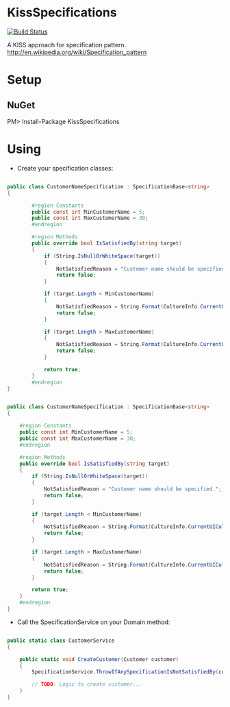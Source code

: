 KissSpecifications
==================
[![Build Status](https://travis-ci.org/giacomelli/KissSpecifications.png?branch=master)](https://travis-ci.org/giacomelli/KissSpecifications)

A KISS approach for specification pattern.
http://en.wikipedia.org/wiki/Specification_pattern


Setup
========

NuGet
--------
PM> Install-Package KissSpecifications



Using
========
* Create your specification classes:

```csharp

public class CustomerNameSpecification : SpecificationBase<string>
{

		#region Constants
		public const int MinCustomerName = 5;
		public const int MaxCustomerName = 30;
		#endregion

		#region Methods
		public override bool IsSatisfiedBy(string target)
		{
			if (String.IsNullOrWhiteSpace(target))
			{
				NotSatisfiedReason = "Customer name should be specified.";
				return false;
			}

			if (target.Length < MinCustomerName)
			{
				NotSatisfiedReason = String.Format(CultureInfo.CurrentUICulture, "The minimum length for customer name is {0} chars.", MinCustomerName);
				return false;
			}

			if (target.Length > MaxCustomerName)
			{
				NotSatisfiedReason = String.Format(CultureInfo.CurrentUICulture, "The maximum length for customer name is {0} chars.", MaxCustomerName);
				return false;
			}

			return true;
		}
		#endregion
}

```

```csharp

public class CustomerNameSpecification : SpecificationBase<string>
{

	#region Constants
	public const int MinCustomerName = 5;
	public const int MaxCustomerName = 30;
	#endregion

	#region Methods
	public override bool IsSatisfiedBy(string target)
	{
		if (String.IsNullOrWhiteSpace(target))
		{
			NotSatisfiedReason = "Customer name should be specified.";
			return false;
		}

		if (target.Length < MinCustomerName)
		{
			NotSatisfiedReason = String.Format(CultureInfo.CurrentUICulture, "The minimum length for customer name is {0} chars.", MinCustomerName);
			return false;
		}

		if (target.Length > MaxCustomerName)
		{
			NotSatisfiedReason = String.Format(CultureInfo.CurrentUICulture, "The maximum length for customer name is {0} chars.", MaxCustomerName);
			return false;
		}

		return true;
	}
	#endregion
}

```

* Call the SpecificationService on your Domain method:

```csharp

public static class CustomerService
{

	public static void CreateCustomer(Customer customer)
	{
		SpecificationService.ThrowIfAnySpecificationIsNotSatisfiedBy(customer, new CustomerCreationSpecification());

		// TODO: Logic to create customer...
	}
}

```
